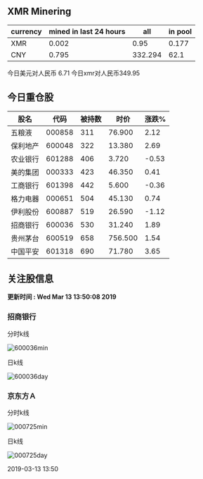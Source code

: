 ## XMR Minering

|currency|mined in last 24 hours|all|in pool|
|---|---|---|---|
|XMR|0.002|0.95|0.177|
|CNY|0.795|332.294|62.1|

今日美元对人民币 6.71	今日xmr对人民币349.95


## 今日重仓股 

|股名|代码|被持数|时价|涨跌%|
|---|---|---|---|---|
|五粮液|000858|311|76.900|2.12|
|保利地产|600048|322|13.380|2.69|
|农业银行|601288|406|3.720|-0.53|
|美的集团|000333|423|46.350|0.41|
|工商银行|601398|442|5.600|-0.36|
|格力电器|000651|504|45.130|0.74|
|伊利股份|600887|519|26.590|-1.12|
|招商银行|600036|530|31.240|1.89|
|贵州茅台|600519|658|756.500|1.54|
|中国平安|601318|690|71.780|3.65|

## 关注股信息
**更新时间 : Wed Mar 13 13:50:08 2019**
### 招商银行 
分时k线

![600036min](http://image.sinajs.cn/newchart/min/n/sh600036.gif)

日k线

![600036day](http://image.sinajs.cn/newchart/daily/n/sh600036.gif)

### 京东方Ａ 
分时k线

![000725min](http://image.sinajs.cn/newchart/min/n/sz000725.gif)

日k线

![000725day](http://image.sinajs.cn/newchart/daily/n/sz000725.gif)

2019-03-13 13:50